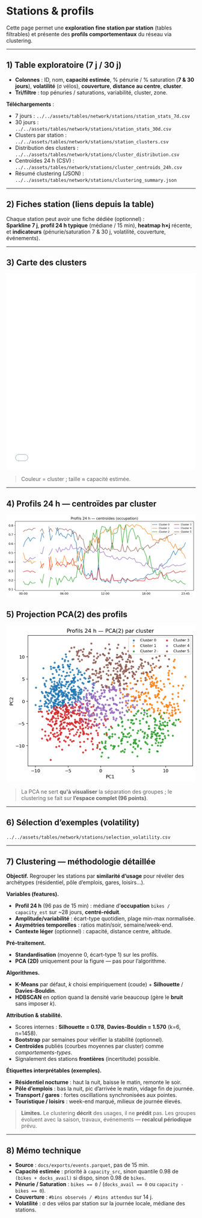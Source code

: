 # Stations & profils

Cette page permet une **exploration fine station par station** (tables filtrables) et présente des **profils comportementaux** du réseau via clustering.

---

## 1) Table exploratoire (7 j / 30 j)

- **Colonnes** : ID, nom, **capacité estimée**, % pénurie / % saturation (**7 & 30 jours**), **volatilité** (σ vélos), **couverture**, **distance au centre**, **cluster**.  
- **Tri/filtre** : top pénuries / saturations, variabilité, cluster, zone.

**Téléchargements** :
- 7 jours : `../../assets/tables/network/stations/station_stats_7d.csv`
- 30 jours : `../../assets/tables/network/stations/station_stats_30d.csv`
- Clusters par station : `../../assets/tables/network/stations/station_clusters.csv`  
- Distribution des clusters : `../../assets/tables/network/stations/cluster_distribution.csv`  
- Centroïdes 24 h (CSV) : `../../assets/tables/network/stations/cluster_centroids_24h.csv`  
- Résumé clustering (JSON) : `../../assets/tables/network/stations/clustering_summary.json`

---

## 2) Fiches station (liens depuis la table)

Chaque station peut avoir une fiche dédiée (optionnel) :  
**Sparkline 7 j**, **profil 24 h typique** (médiane / 15 min), **heatmap h×j** récente, et **indicateurs** (pénurie/saturation 7 & 30 j, volatilité, couverture, événements).

---

## 3) Carte des clusters
<div style="margin: .5rem 0;">
  <iframe src="../../assets/maps/network_stations_clusters.html" style="width:100%;height:520px;border:0" loading="lazy" title="Carte des stations par cluster"></iframe>
</div>

> Couleur = cluster ; taille ≈ capacité estimée.

---

## 4) Profils 24 h — centroïdes par cluster
![Centroids](../../assets/figs/network/stations/centroids_24h.png)

## 5) Projection PCA(2) des profils
![PCA](../../assets/figs/network/stations/clusters_pca.png)

> La PCA ne sert **qu'à visualiser** la séparation des groupes ; le clustering se fait sur **l’espace complet (96 points)**.

---

## 6) Sélection d’exemples (volatility)
`../../assets/tables/network/stations/selection_volatility.csv`

---

## 7) Clustering — méthodologie détaillée

**Objectif.** Regrouper les stations par **similarité d’usage** pour révéler des archétypes (résidentiel, pôle d’emplois, gares, loisirs…).

**Variables (features).**
- **Profil 24 h** (96 pas de 15 min) : médiane d’**occupation** `bikes / capacity_est` sur ~28 jours, **centré-réduit**.
- **Amplitude/variabilité** : écart-type quotidien, plage min-max normalisée.
- **Asymétries temporelles** : ratios matin/soir, semaine/week-end.
- **Contexte léger** (optionnel) : capacité, distance centre, altitude.

**Pré-traitement.**
- **Standardisation** (moyenne 0, écart-type 1) sur les profils.
- **PCA (2D)** uniquement pour la figure — pas pour l’algorithme.

**Algorithmes.**
- **K-Means** par défaut, *k* choisi empiriquement (coude) + **Silhouette** / **Davies-Bouldin**.  
- **HDBSCAN** en option quand la densité varie beaucoup (gère le **bruit** sans imposer *k*).

**Attribution & stabilité.**
- Scores internes : **Silhouette = 0.178**, **Davies-Bouldin = 1.570** (k=6, n=1458).  
- **Bootstrap** par semaines pour vérifier la stabilité (optionnel).  
- **Centroïdes** publiés (courbes moyennes par cluster) comme *comportements-types*.  
- Signalement des stations **frontières** (incertitude) possible.

**Étiquettes interprétables (exemples).**
- **Résidentiel nocturne** : haut la nuit, baisse le matin, remonte le soir.  
- **Pôle d’emplois** : bas la nuit, pic d’arrivée le matin, vidage fin de journée.  
- **Transport / gares** : fortes oscillations synchronisées aux pointes.  
- **Touristique / loisirs** : week-end marqué, milieux de journée élevés.

> **Limites.** Le clustering **décrit** des usages, il ne **prédit** pas. Les groupes évoluent avec la saison, travaux, événements — **recalcul périodique** prévu.

---

## 8) Mémo technique
- **Source** : `docs/exports/events.parquet`, pas de 15 min.  
- **Capacité estimée** : priorité à `capacity_src`, sinon quantile 0.98 de `(bikes + docks_avail)` si dispo, sinon 0.98 de `bikes`.  
- **Pénurie / Saturation** : `bikes == 0` / (`docks_avail == 0` ou `capacity - bikes == 0`).  
- **Couverture** : `#bins observés / #bins attendus` sur 14 j.  
- **Volatilité** : σ des vélos par station sur la journée locale, médiane des stations.

